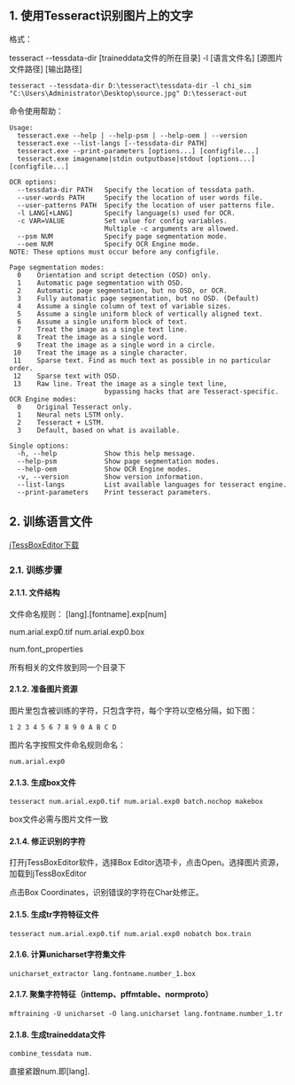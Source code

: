 
## 1. 使用Tesseract识别图片上的文字

格式：

tesseract --tessdata-dir [traineddata文件的所在目录] -l [语言文件名] [源图片文件路径] [输出路径]

    tesseract --tessdata-dir D:\tesseract\tessdata-dir -l chi_sim "C:\Users\Administrator\Desktop\source.jpg" D:\tesseract-out

命令使用帮助：

```
Usage:
  tesseract.exe --help | --help-psm | --help-oem | --version
  tesseract.exe --list-langs [--tessdata-dir PATH]
  tesseract.exe --print-parameters [options...] [configfile...]
  tesseract.exe imagename|stdin outputbase|stdout [options...] [configfile...]

OCR options:
  --tessdata-dir PATH   Specify the location of tessdata path.
  --user-words PATH     Specify the location of user words file.
  --user-patterns PATH  Specify the location of user patterns file.
  -l LANG[+LANG]        Specify language(s) used for OCR.
  -c VAR=VALUE          Set value for config variables.
                        Multiple -c arguments are allowed.
  --psm NUM             Specify page segmentation mode.
  --oem NUM             Specify OCR Engine mode.
NOTE: These options must occur before any configfile.

Page segmentation modes:
  0    Orientation and script detection (OSD) only.
  1    Automatic page segmentation with OSD.
  2    Automatic page segmentation, but no OSD, or OCR.
  3    Fully automatic page segmentation, but no OSD. (Default)
  4    Assume a single column of text of variable sizes.
  5    Assume a single uniform block of vertically aligned text.
  6    Assume a single uniform block of text.
  7    Treat the image as a single text line.
  8    Treat the image as a single word.
  9    Treat the image as a single word in a circle.
 10    Treat the image as a single character.
 11    Sparse text. Find as much text as possible in no particular order.
 12    Sparse text with OSD.
 13    Raw line. Treat the image as a single text line,
                        bypassing hacks that are Tesseract-specific.
OCR Engine modes:
  0    Original Tesseract only.
  1    Neural nets LSTM only.
  2    Tesseract + LSTM.
  3    Default, based on what is available.

Single options:
  -h, --help            Show this help message.
  --help-psm            Show page segmentation modes.
  --help-oem            Show OCR Engine modes.
  -v, --version         Show version information.
  --list-langs          List available languages for tesseract engine.
  --print-parameters    Print tesseract parameters.
```

## 2. 训练语言文件

[jTessBoxEditor下载](https://sourceforge.net/projects/vietocr/files/jTessBoxEditor/)

### 2.1. 训练步骤

#### 2.1.1. 文件结构

文件命名规则： [lang].[fontname].exp[num]

num.arial.exp0.tif
num.arial.exp0.box

num.font_properties

所有相关的文件放到同一个目录下

#### 2.1.2. 准备图片资源

图片里包含被训练的字符，只包含字符，每个字符以空格分隔，如下图：

    1 2 3 4 5 6 7 8 9 0 A B C D

图片名字按照文件命名规则命名：

    num.arial.exp0

#### 2.1.3. 生成box文件

    tesseract num.arial.exp0.tif num.arial.exp0 batch.nochop makebox

box文件必需与图片文件一致

#### 2.1.4. 修正识别的字符

打开jTessBoxEditor软件，选择Box Editor选项卡，点击Open。选择图片资源，加载到jTessBoxEditor

点击Box Coordinates，识别错误的字符在Char处修正。

#### 2.1.5. 生成tr字符特征文件

    tesseract num.arial.exp0.tif num.arial.exp0 nobatch box.train

#### 2.1.6. 计算unicharset字符集文件

    unicharset_extractor lang.fontname.number_1.box

#### 2.1.7. 聚集字符特征（inttemp、pffmtable、normproto）

    mftraining -U unicharset -O lang.unicharset lang.fontname.number_1.tr

#### 2.1.8. 生成traineddata文件

    combine_tessdata num.

直接紧跟num.即[lang].









